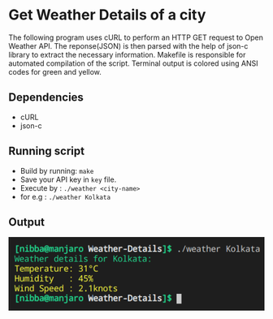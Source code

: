 # Get Weather Details of a city
The following program uses cURL to perform an HTTP GET request to Open Weather API. The reponse(JSON) is then parsed with the help of json-c library to extract the necessary information. Makefile is responsible for automated compilation of the script. Terminal output is colored using ANSI codes for green and yellow.

## Dependencies
  * cURL
  * json-c

## Running script
  * Build by running: `make`
  * Save your API key in `key` file.
  * Execute by : `./weather <city-name>`
  * for e.g : `./weather Kolkata`

## Output

![output](output.png)

